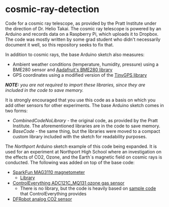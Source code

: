 # cosmic-ray-detection

Code for a cosmic ray telescope, as provided by the Pratt Institute under the direction of Dr. Helio Takai. The cosmic ray telescope is powered by an Arduino and records data on a Raspberry Pi, which uploads it to Dropbox. The code was mostly written by some grad student who didn't necessarily document it well, so this repository seeks to fix that.

In addition to cosmic rays, the base Arduino sketch also measures:
* Ambient weather conditions (temperature, humidity, pressure) using a BME280 sensor and [Aadafruit's BME280 library](https://github.com/adafruit/Adafruit_BME280_Library)
* GPS coordinates using a modified version of the [TinyGPS library](https://github.com/mikalhart/TinyGPS)

*__NOTE:__ you are not required to import these libraries, since they are included in the code to save memory.*

It is strongly encouraged that you use this code as a basis on which you add other sensors for other experiments. The base Arduino sketch comes in two forms:
* *CombinedCodeNoLibrary* - the original code, as provided by the Pratt Institute. The aforementioned libraries are in the code to save memory.
* *BaseCode* - the same thing, but the libraries were moved to a compact custom library included with the sketch for readability purposes.

The *Northport* Arduino sketch example of this code being expanded. It is used for an experiment at Northport High School where an investigation on the effects of CO2, Ozone, and the Earth´s magnetic field on cosmic rays is conducted. The following was added on top of the base code:
* [SparkFun MAG3110 magnetometer](https://www.sparkfun.com/products/retired/12670)
	* [Library](https://github.com/sparkfun/SparkFun_MAG3110_Breakout_Board_Arduino_Library)
* [ControlEverything ADC121C_MQ131 ozone gas sensor](https://store.ncd.io/product/mq131-ozone-gas-sensor-adc121c-12-bit-adc-i%C2%B2c-mini-module/)
	* There is no library, but the code is heavily based on [sample code](https://github.com/ControlEverythingCommunity/ADC121C_MQ131) that ControlEverything provides
* [DFRobot analog CO2 sensor](https://www.dfrobot.com/product-1549.html)